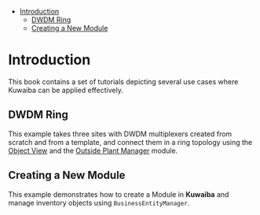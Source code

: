 - [Introduction](#introduction)
  - [DWDM Ring](#dwdm-ring)
  - [Creating a New Module](#creating-a-new-module)

# Introduction
This book contains a set of tutorials depicting several use cases where Kuwaiba can be applied effectively.

## DWDM Ring
This example takes three sites with DWDM multiplexers created from scratch and from a template, and connect them in a ring topology using the [Object View](https://kuwaiba.org/docs/manuals/user/navman/index.html#object-view) and the [Outside Plant Manager](https://kuwaiba.org/docs/manuals/user/physical/ospman/index.html) module.

## Creating a New Module
This example demonstrates how to create a Module in **Kuwaiba** and manage inventory objects using `BusinessEntityManager`.
